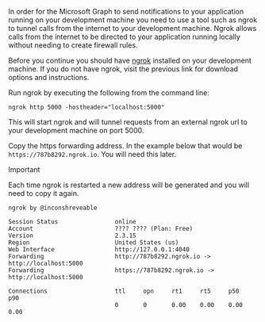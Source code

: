 <!-- markdownlint-disable MD002 MD041 -->

In order for the Microsoft Graph to send notifications to your application running on your development machine you need to use a tool such as ngrok to tunnel calls from the internet to your development machine. Ngrok allows calls from the internet to be directed to your application running locally without needing to create firewall rules.

Before you continue you should have [ngrok](https://ngrok.com) installed on your development machine. If you do not have ngrok, visit the previous link for download options and instructions.

Run ngrok by executing the following from the command line:

```shell
ngrok http 5000 -hostheader="localhost:5000"
```

This will start ngrok and will tunnel requests from an external ngrok url to your development machine on port 5000.

Copy the https forwarding address. In the example below that would be `https://787b8292.ngrok.io`. You will need this later.

> [!IMPORTANT]
> Each time ngrok is restarted a new address will be generated and you will need to copy it again.

```shell
ngrok by @inconshreveable

Session Status                online
Account                       ???? ???? (Plan: Free)
Version                       2.3.15
Region                        United States (us)
Web Interface                 http://127.0.0.1:4040
Forwarding                    http://787b8292.ngrok.io -> http://localhost:5000
Forwarding                    https://787b8292.ngrok.io -> http://localhost:5000

Connections                   ttl     opn     rt1     rt5     p50     p90
                              0       0       0.00    0.00    0.00    0.00
```
